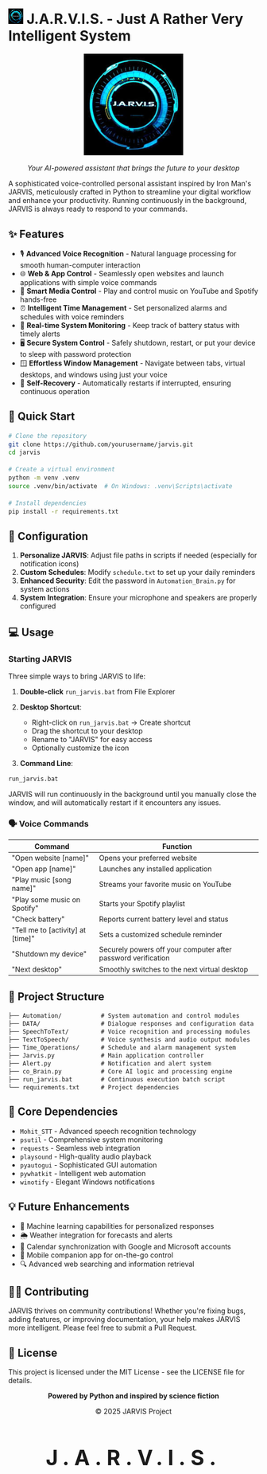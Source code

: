 # <img src="logo.png" width="30"> J.A.R.V.I.S. - Just A Rather Very Intelligent System

<div align="center">
  <img src="logo.png" width="200">
  <p><i>Your AI-powered assistant that brings the future to your desktop</i></p>
</div>

A sophisticated voice-controlled personal assistant inspired by Iron Man's JARVIS, meticulously crafted in Python to streamline your digital workflow and enhance your productivity. Running continuously in the background, JARVIS is always ready to respond to your commands.

## ✨ Features

- 🎙️ **Advanced Voice Recognition** - Natural language processing for smooth human-computer interaction
- 🌐 **Web & App Control** - Seamlessly open websites and launch applications with simple voice commands
- 🎵 **Smart Media Control** - Play and control music on YouTube and Spotify hands-free
- ⏰ **Intelligent Time Management** - Set personalized alarms and schedules with voice reminders
- 🔋 **Real-time System Monitoring** - Keep track of battery status with timely alerts
- 🖥️ **Secure System Control** - Safely shutdown, restart, or put your device to sleep with password protection
- 🪟 **Effortless Window Management** - Navigate between tabs, virtual desktops, and windows using just your voice
- 🔄 **Self-Recovery** - Automatically restarts if interrupted, ensuring continuous operation

## 🚀 Quick Start

```bash
# Clone the repository
git clone https://github.com/yourusername/jarvis.git
cd jarvis

# Create a virtual environment
python -m venv .venv
source .venv/bin/activate  # On Windows: .venv\Scripts\activate

# Install dependencies
pip install -r requirements.txt
```

## 🔧 Configuration

1. **Personalize JARVIS**: Adjust file paths in scripts if needed (especially for notification icons)
2. **Custom Schedules**: Modify `schedule.txt` to set up your daily reminders
3. **Enhanced Security**: Edit the password in `Automation_Brain.py` for system actions
4. **System Integration**: Ensure your microphone and speakers are properly configured

## 💻 Usage

### Starting JARVIS

Three simple ways to bring JARVIS to life:

1. **Double-click** `run_jarvis.bat` from File Explorer
2. **Desktop Shortcut**:
   - Right-click on `run_jarvis.bat` → Create shortcut
   - Drag the shortcut to your desktop
   - Rename to "JARVIS" for easy access
   - Optionally customize the icon

3. **Command Line**:
```bash
run_jarvis.bat
```

JARVIS will run continuously in the background until you manually close the window, and will automatically restart if it encounters any issues.

### 🗣️ Voice Commands

| Command | Function |
|---------|----------|
| "Open website [name]" | Opens your preferred website |
| "Open app [name]" | Launches any installed application |
| "Play music [song name]" | Streams your favorite music on YouTube |
| "Play some music on Spotify" | Starts your Spotify playlist |
| "Check battery" | Reports current battery level and status |
| "Tell me to [activity] at [time]" | Sets a customized schedule reminder |
| "Shutdown my device" | Securely powers off your computer after password verification |
| "Next desktop" | Smoothly switches to the next virtual desktop |

## 📁 Project Structure

```
├── Automation/           # System automation and control modules
├── DATA/                 # Dialogue responses and configuration data
├── SpeechToText/         # Voice recognition and processing modules
├── TextToSpeech/         # Voice synthesis and audio output modules
├── Time_Operations/      # Schedule and alarm management system
├── Jarvis.py             # Main application controller
├── Alert.py              # Notification and alert system
├── co_Brain.py           # Core AI logic and processing engine
├── run_jarvis.bat        # Continuous execution batch script
└── requirements.txt      # Project dependencies
```

## 🔄 Core Dependencies

- `Mohit_STT` - Advanced speech recognition technology
- `psutil` - Comprehensive system monitoring
- `requests` - Seamless web integration
- `playsound` - High-quality audio playback
- `pyautogui` - Sophisticated GUI automation
- `pywhatkit` - Intelligent web automation
- `winotify` - Elegant Windows notifications

## 💡 Future Enhancements

- 🧠 Machine learning capabilities for personalized responses
- 🌦️ Weather integration for forecasts and alerts
- 📅 Calendar synchronization with Google and Microsoft accounts
- 📱 Mobile companion app for on-the-go control
- 🔍 Advanced web searching and information retrieval

## 👨‍💻 Contributing

JARVIS thrives on community contributions! Whether you're fixing bugs, adding features, or improving documentation, your help makes JARVIS more intelligent. Please feel free to submit a Pull Request.

## 📄 License

This project is licensed under the MIT License - see the LICENSE file for details.

<div align="center">
  <p><b>Powered by Python and inspired by science fiction</b></p>
  <p>© 2025 JARVIS Project</p>
  
  <h1 style="font-size: 3em; letter-spacing: 10px;">J.A.R.V.I.S.</h1>
</div>

